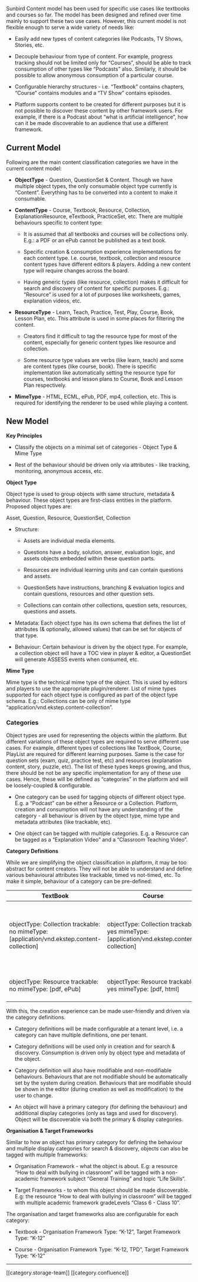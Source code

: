 Sunbird Content model has been used for specific use cases like textbooks and courses so far. The model has been designed and refined over time mainly to support these two use cases. However, this current model is not flexible enough to serve a wide variety of needs like:


* Easily add new types of content categories like Podcasts, TV Shows, Stories, etc. 


* Decouple behaviour from type of content. For example, progress tracking should not be limited only for “Courses”,  should be able to track consumption of other types like “Podcasts” also. Similarly, it should be possible to allow anonymous consumption of a particular course.


* Configurable hierarchy structures - i.e. “Textbook” contains chapters, “Course” contains modules and a “TV Show” contains episodes.


* Platform supports content to be created for different purposes but it is not possible to discover these content by other framework users. For example, if there is a Podcast about “what is artificial intelligence”, how can it be made discoverable to an audience that use a different framework.




## Current Model
Following are the main content classification categories we have in the current content model:


*  **ObjectType**  - Question, QuestionSet & Content. Though we have multiple object types, the only consumable object type currently is “Content”. Everything has to be converted into a content to make it consumable.


*  **ContentType**  - Course, Textbook, Resource, Collection, ExplanationResource, eTextbook, PracticeSet, etc. There are multiple behaviours specific to content type:


    * It is assumed that all textbooks and courses will be collections only. E.g.: a PDF or an ePub cannot be published as a text book.


    * Specific creation & consumption experience implementations for each content type. I.e. course, textbook, collection and resource content types have different editors & players. Adding a new content type will require changes across the board.


    * Having generic types (like resource, collection) makes it difficult for search and discovery of content for specific purposes. E.g.: “Resource” is used for a lot of purposes like worksheets, games, explanation videos, etc.



    
*  **ResourceType**  - Learn, Teach, Practice, Test, Play, Course, Book, Lesson Plan, etc. This attribute is used in some places for filtering the content.


    * Creators find it difficult to tag the resource type for most of the content, especially for generic content types like resource and collection. 


    * Some resource type values are verbs (like learn, teach) and some are content types (like course, book). There is specific implementation like automatically setting the resource type for courses, textbooks and lesson plans to Course, Book and Lesson Plan respectively.



    
*  **MimeType**  - HTML, ECML, ePub, PDF, mp4, collection, etc. This is required for identifying the renderer to be used while playing a content.




## New Model
 **Key Principles** 


* Classify the objects on a minimal set of categories - Object Type & Mime Type


* Rest of the behaviour should be driven only via attributes - like tracking, monitoring, anonymous access, etc.



 **Object Type** 

Object type is used to group objects with same structure, metadata & behaviour. These object types are first-class entities in the platform. Proposed object types are:

Asset, Question, Resource, QuestionSet, Collection


* Structure:


    * Assets are individual media elements.


    * Questions have a body, solution, answer, evaluation logic, and assets objects embedded within these question parts.


    * Resources are individual learning units and can contain questions and assets.


    * QuestionSets have instructions, branching & evaluation logics and contain questions, resources and other question sets.


    * Collections can contain other collections, question sets, resources, questions and assets.



    
* Metadata: Each object type has its own schema that defines the list of attributes (& optionally, allowed values) that can be set for objects of that type.


* Behaviour: Certain behaviour is driven by the object type. For example, a collection object will have a TOC view in player & editor, a QuestionSet will generate ASSESS events when consumed, etc.



 **Mime Type** 

Mime type is the technical mime type of the object. This is used by editors and players to use the appropriate plugin/renderer. List of mime types supported for each object type is configured as part of the object type schema. E.g.: Collections can be only of mime type “application/vnd.ekstep.content-collection”.


### Categories
Object types are used for representing the objects within the platform. But different variations of these object types are required to serve different use cases. For example, different types of collections like TextBook, Course, PlayList are required for different learning purposes. Same is the case for question sets (exam, quiz, practice test, etc) and resources (explanation content, story, puzzle, etc). The list of these types keeps growing, and thus, there should be not be any specific implementation for any of these use cases. Hence, these will be defined as “categories” in the platform and will be loosely-coupled & configurable.


* One category can be used for tagging objects of different object type. E.g. a “Podcast” can be either a Resource or a Collection. Platform, creation and consumption will not have any understanding of the category - all behaviour is driven by the object type, mime type and metadata attributes (like trackable, etc).


* One object can be tagged with multiple categories. E.g. a Resource can be tagged as a “Explanation Video” and a “Classroom Teaching Video”. 



 **Category Definitions** 

While we are simplifying the object classification in platform, it may be too abstract for content creators. They will not be able to understand and define various behavioural attributes like trackable, timed vs not-timed, etc. To make it simple, behaviour of a category can be pre-defined:



|  **TextBook**  |  **Course**  |  **Practice Quiz**  |  **QuestionPaper**  |  **Exam**  | 
|  --- |  --- |  --- |  --- |  --- | 
| objectType: Collection trackable: no mimeType: \[application/vnd.ekstep.content-collection] | objectType: Collection trackable: yes mimeType: \[application/vnd.ekstep.content-collection] | objectType: QuestionSet mimeType: \[QuML, ECML] showFeedback: true allowRetry: true | objectType: QuestionSet mimeType: \[QuML] | objectType: QuestionSet mimeType: \[QuML] allowRetry: false timed: true trackable: yes | 
| objectType: Resource trackable: no mimeType: \[pdf, ePub] | objectType: Resource trackable: yes mimeType: \[pdf, html] |   | objectType: Resource mimeType: \[pdf] |   | 

With this, the creation experience can be made user-friendly and driven via the category definitions. 


* Category definitions will be made configurable at a tenant level, i.e. a category can have multiple definitions, one per tenant.


* Category definitions will be used only in creation and for search & discovery. Consumption is driven only by object type and metadata of the object.


* Category definition will also have modifiable and non-modifiable behaviours. Behaviours that are not modifiable should be automatically set by the system during creation. Behaviours that are modifiable should be shown in the editor (during creation as well as modification) to the user to change.


* An object will have a primary category (for defining the behaviour) and additional display categories (only as tags and used for discovery). Object will be discoverable via both the primary & display categories.



 **Organisation & Target Frameworks** 

Similar to how an object has primary category for defining the behaviour and multiple display categories for search & discovery, objects can also be tagged with multiple frameworks:


* Organisation Framework - what the object is about. E.g: a resource “How to deal with bullying in classroom” will be tagged with a non-academic framework subject “General Training” and topic “Life Skills“.


* Target Frameworks - to whom this object should be made discoverable. E.g: the resource “How to deal with bullying in classroom” will be tagged with multiple academic framework gradeLevels “Class 6 - Class 10”.



The organisation and target frameworks also are configurable for each category:


* Textbook - Organisation Framework Type: “K-12”, Target Framework Type: “K-12”


* Course - Organisation Framework Type: “K-12, TPD”, Target Framework Type: “K-12”







*****

[[category.storage-team]] 
[[category.confluence]] 
